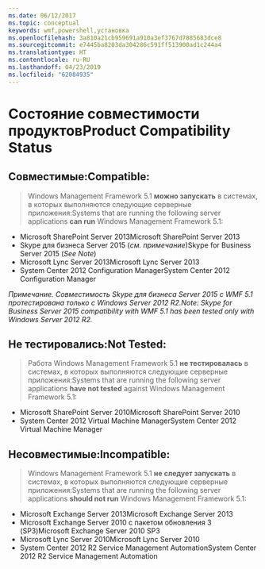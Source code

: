 ```yaml
---
ms.date: 06/12/2017
ms.topic: conceptual
keywords: wmf,powershell,установка
ms.openlocfilehash: 3a810a21cb959691a910a3ef3767d7885683dce8
ms.sourcegitcommit: e7445ba8203da304286c591ff513900ad1c244a4
ms.translationtype: HT
ms.contentlocale: ru-RU
ms.lasthandoff: 04/23/2019
ms.locfileid: "62084935"
---
```

# <a name="product-compatibility-status"></a><span data-ttu-id="09221-102">Состояние совместимости продуктов</span><span class="sxs-lookup"><span data-stu-id="09221-102">Product Compatibility Status</span></span>

## <a name="compatible"></a><span data-ttu-id="09221-103">Совместимые:</span><span class="sxs-lookup"><span data-stu-id="09221-103">Compatible:</span></span>
> <span data-ttu-id="09221-104">Windows Management Framework 5.1 **можно запускать** в системах, в которых выполняются следующие серверные приложения:</span><span class="sxs-lookup"><span data-stu-id="09221-104">Systems that are running the following server applications **can run** Windows Management Framework 5.1:</span></span>

- <span data-ttu-id="09221-105">Microsoft SharePoint Server 2013</span><span class="sxs-lookup"><span data-stu-id="09221-105">Microsoft SharePoint Server 2013</span></span>
- <span data-ttu-id="09221-106">Skype для бизнеса Server 2015 (_см. примечание_)</span><span class="sxs-lookup"><span data-stu-id="09221-106">Skype for Business Server 2015 (_See Note_)</span></span>
- <span data-ttu-id="09221-107">Microsoft Lync Server 2013</span><span class="sxs-lookup"><span data-stu-id="09221-107">Microsoft Lync Server 2013</span></span>
- <span data-ttu-id="09221-108">System Center 2012 Configuration Manager</span><span class="sxs-lookup"><span data-stu-id="09221-108">System Center 2012 Configuration Manager</span></span>

<span data-ttu-id="09221-109">_Примечание. Совместимость Skype для бизнеса Server 2015 с WMF 5.1 протестирована только с Windows Server 2012 R2._</span><span class="sxs-lookup"><span data-stu-id="09221-109">_Note: Skype for Business Server 2015 compatibility with WMF 5.1 has been tested only with Windows Server 2012 R2._</span></span>

## <a name="not-tested"></a><span data-ttu-id="09221-110">Не тестировались:</span><span class="sxs-lookup"><span data-stu-id="09221-110">Not Tested:</span></span>
> <span data-ttu-id="09221-111">Работа Windows Management Framework 5.1 **не тестировалась** в системах, в которых выполняются следующие серверные приложения:</span><span class="sxs-lookup"><span data-stu-id="09221-111">Systems that are running the following server applications **have not tested** against Windows Management Framework 5.1:</span></span>

- <span data-ttu-id="09221-112">Microsoft SharePoint Server 2010</span><span class="sxs-lookup"><span data-stu-id="09221-112">Microsoft SharePoint Server 2010</span></span>
- <span data-ttu-id="09221-113">System Center 2012 Virtual Machine Manager</span><span class="sxs-lookup"><span data-stu-id="09221-113">System Center 2012 Virtual Machine Manager</span></span>

## <a name="incompatible"></a><span data-ttu-id="09221-114">Несовместимые:</span><span class="sxs-lookup"><span data-stu-id="09221-114">Incompatible:</span></span>
> <span data-ttu-id="09221-115">Windows Management Framework 5.1 **не следует запускать** в системах, в которых выполняются следующие серверные приложения:</span><span class="sxs-lookup"><span data-stu-id="09221-115">Systems that are running the following server applications **should not run** Windows Management Framework 5.1:</span></span>

- <span data-ttu-id="09221-116">Microsoft Exchange Server 2013</span><span class="sxs-lookup"><span data-stu-id="09221-116">Microsoft Exchange Server 2013</span></span>
- <span data-ttu-id="09221-117">Microsoft Exchange Server 2010 с пакетом обновления 3 (SP3)</span><span class="sxs-lookup"><span data-stu-id="09221-117">Microsoft Exchange Server 2010 SP3</span></span>
- <span data-ttu-id="09221-118">Microsoft Lync Server 2010</span><span class="sxs-lookup"><span data-stu-id="09221-118">Microsoft Lync Server 2010</span></span>
- <span data-ttu-id="09221-119">System Center 2012 R2 Service Management Automation</span><span class="sxs-lookup"><span data-stu-id="09221-119">System Center 2012 R2 Service Management Automation</span></span>
